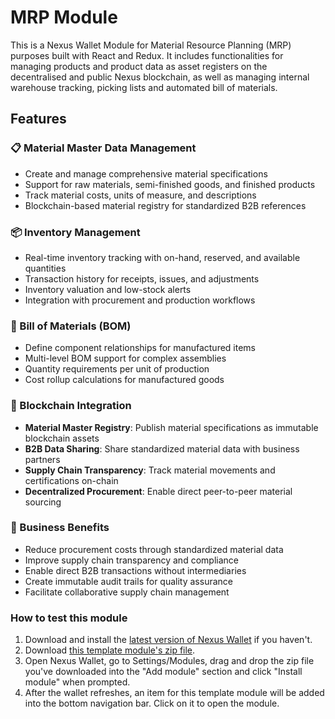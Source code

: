 # MRP Module

This is a Nexus Wallet Module for Material Resource Planning (MRP) purposes built with React and Redux. It includes functionalities for managing products and product data as asset registers on the decentralised and public Nexus blockchain, as well as managing internal warehouse tracking, picking lists and automated bill of materials.

## Features

### 📋 Material Master Data Management
- Create and manage comprehensive material specifications
- Support for raw materials, semi-finished goods, and finished products
- Track material costs, units of measure, and descriptions
- Blockchain-based material registry for standardized B2B references

### 📦 Inventory Management
- Real-time inventory tracking with on-hand, reserved, and available quantities
- Transaction history for receipts, issues, and adjustments
- Inventory valuation and low-stock alerts
- Integration with procurement and production workflows

### 🔧 Bill of Materials (BOM)
- Define component relationships for manufactured items
- Multi-level BOM support for complex assemblies
- Quantity requirements per unit of production
- Cost rollup calculations for manufactured goods

### 🔗 Blockchain Integration
- **Material Master Registry**: Publish material specifications as immutable blockchain assets
- **B2B Data Sharing**: Share standardized material data with business partners
- **Supply Chain Transparency**: Track material movements and certifications on-chain
- **Decentralized Procurement**: Enable direct peer-to-peer material sourcing

### 💼 Business Benefits
- Reduce procurement costs through standardized material data
- Improve supply chain transparency and compliance
- Enable direct B2B transactions without intermediaries
- Create immutable audit trails for quality assurance
- Facilitate collaborative supply chain management


### How to test this module

1. Download and install the [latest version of Nexus Wallet](https://github.com/Nexusoft/NexusInterface/releases/latest) if you haven't.
2. Download [this template module's zip file](https://github.com/AkstonCap/MRP/releases/latest).
3. Open Nexus Wallet, go to Settings/Modules, drag and drop the zip file you've downloaded into the "Add module" section and click "Install module" when prompted.
4. After the wallet refreshes, an item for this template module will be added into the bottom navigation bar. Click on it to open the module.
